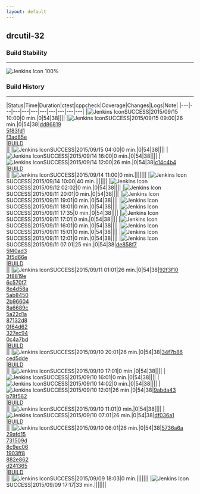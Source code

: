 ```yaml
---
layout: default
---
```

## drcutil-32
### Build Stability
___
![Jenkins Icon](http://jenkinshrg.github.io/images/48x48/health-80plus.png)
100%
  
### Build History
___
|Status|Time|Duration|<span class='badge'>ctest</span>|<span class='badge'>cppcheck</span>|Coverage|Changes|Logs|Note|
|---|---|---|---|---|---|---|---|---|---|
|![Jenkins Icon](http://jenkinshrg.github.io/images/24x24/blue.png)SUCCESS|2015/09/15 10:00|0 min.|0|54|38||||
|![Jenkins Icon](http://jenkinshrg.github.io/images/24x24/blue.png)SUCCESS|2015/09/15 09:00|26 min.|0|54|38|[dd86819](https://github.com/fkanehiro/hrpsys-base/commit/dd8681987d04747e38c20c71c83716daf2d1ed65)<br>[5f83fd1](https://github.com/fkanehiro/hrpsys-base/commit/5f83fd129b4f4cbe2be44274bbdbdefd22f9409e)<br>[f3ad85e](https://github.com/fkanehiro/hrpsys-base/commit/f3ad85e97656a54d0724a0b82a15b91d1087e19b)<br>|[BUILD](https://drive.google.com/file/d/0B54sHwaxmuM4dzFyTW0xd2g5TlE/view?usp=drivesdk)<br>||
|![Jenkins Icon](http://jenkinshrg.github.io/images/24x24/blue.png)SUCCESS|2015/09/15 04:00|0 min.|0|54|38||||
|![Jenkins Icon](http://jenkinshrg.github.io/images/24x24/blue.png)SUCCESS|2015/09/14 16:00|0 min.|0|54|38||||
|![Jenkins Icon](http://jenkinshrg.github.io/images/24x24/blue.png)SUCCESS|2015/09/14 12:00|26 min.|0|54|38|[c14c4b4](https://github.com/jrl-umi3218/hmc2/commit/c14c4b49ac843738c3c87a1123562db3d6114ca3)<br>|[BUILD](https://drive.google.com/file/d/0B54sHwaxmuM4U0VwZ1RPUkpiNjQ/view?usp=drivesdk)<br>||
|![Jenkins Icon](http://jenkinshrg.github.io/images/24x24/blue.png)SUCCESS|2015/09/14 11:00|0 min.|||||||
|![Jenkins Icon](http://jenkinshrg.github.io/images/24x24/blue.png)SUCCESS|2015/09/14 10:00|40 min.|||||||
|![Jenkins Icon](http://jenkinshrg.github.io/images/24x24/blue.png)SUCCESS|2015/09/12 02:02|0 min.|0|54|38||||
|![Jenkins Icon](http://jenkinshrg.github.io/images/24x24/blue.png)SUCCESS|2015/09/11 20:01|0 min.|0|54|38||||
|![Jenkins Icon](http://jenkinshrg.github.io/images/24x24/blue.png)SUCCESS|2015/09/11 19:01|0 min.|0|54|38||||
|![Jenkins Icon](http://jenkinshrg.github.io/images/24x24/blue.png)SUCCESS|2015/09/11 18:01|0 min.|0|54|38||||
|![Jenkins Icon](http://jenkinshrg.github.io/images/24x24/blue.png)SUCCESS|2015/09/11 17:35|0 min.|0|54|38||||
|![Jenkins Icon](http://jenkinshrg.github.io/images/24x24/blue.png)SUCCESS|2015/09/11 17:01|0 min.|0|54|38||||
|![Jenkins Icon](http://jenkinshrg.github.io/images/24x24/blue.png)SUCCESS|2015/09/11 16:01|0 min.|0|54|38||||
|![Jenkins Icon](http://jenkinshrg.github.io/images/24x24/blue.png)SUCCESS|2015/09/11 15:01|0 min.|0|54|38||||
|![Jenkins Icon](http://jenkinshrg.github.io/images/24x24/blue.png)SUCCESS|2015/09/11 12:01|0 min.|0|54|38||||
|![Jenkins Icon](http://jenkinshrg.github.io/images/24x24/blue.png)SUCCESS|2015/09/11 07:01|25 min.|0|54|38|[de858f7](https://github.com/fkanehiro/openhrp3/commit/de858f78e2d12fe2648ad82dd7316102e1f1a323)<br>[5f40ad3](https://github.com/fkanehiro/openhrp3/commit/5f40ad3cb339c4f6c3a1224e61dc5cd523c8b89c)<br>[3f5d66e](https://github.com/fkanehiro/openhrp3/commit/3f5d66eaa24237012b18b9b403fce8125416cd07)<br>|[BUILD](https://drive.google.com/file/d/0B54sHwaxmuM4VVB2NExuLUJjTW8/view?usp=drivesdk)<br>||
|![Jenkins Icon](http://jenkinshrg.github.io/images/24x24/blue.png)SUCCESS|2015/09/11 01:01|26 min.|0|54|38|[92f3f10](https://github.com/fkanehiro/hrpsys-base/commit/92f3f10f2b33dc31bba1a33d62a1724705c6830e)<br>[3f8819e](https://github.com/fkanehiro/hrpsys-base/commit/3f8819ea685c385e1a2fbfe98c2b8d79cf56c51c)<br>[6c570f7](https://github.com/fkanehiro/hrpsys-base/commit/6c570f71433f61a18561be63ce319a16c41e1bfb)<br>[8e4d58a](https://github.com/fkanehiro/hrpsys-base/commit/8e4d58ae610d03d2fab03e3d792564a1ce9d4b73)<br>[5ab8450](https://github.com/fkanehiro/hrpsys-base/commit/5ab845065a8e8f0d4256fea79f3298f59abf2975)<br>[2b96604](https://github.com/fkanehiro/hrpsys-base/commit/2b96604e8d142047b667452c3a68bfcff6636378)<br>[8a6689c](https://github.com/fkanehiro/hrpsys-base/commit/8a6689c342399e2855bd3728ac97698616e62471)<br>[5a22d1a](https://github.com/fkanehiro/hrpsys-base/commit/5a22d1ae034c2a0616c8e1a13226b108ce031fca)<br>[87132d8](https://github.com/fkanehiro/hrpsys-base/commit/87132d8c9179017524696fe1c4a7eed8c0e3c7b5)<br>[0f64d62](https://github.com/fkanehiro/hrpsys-base/commit/0f64d6268b0b08bb081a62a19e3b8cd9cd43ee7e)<br>[327ec94](https://github.com/fkanehiro/hrpsys-base/commit/327ec9413e95c24d90292d3af32c31422cfad635)<br>[0c4a7bd](https://github.com/fkanehiro/hrpsys-base/commit/0c4a7bd2d5a5187ba1a4828ab7da615e9a6d5ae7)<br>|[BUILD](https://drive.google.com/file/d/0B54sHwaxmuM4cXd2Y3FDRnR3clk/view?usp=drivesdk)<br>||
|![Jenkins Icon](http://jenkinshrg.github.io/images/24x24/blue.png)SUCCESS|2015/09/10 20:01|26 min.|0|54|38|[34f7b86](https://github.com/jrl-umi3218/hmc2/commit/34f7b869bd097f413a80e1d8feb07d6d30e58fee)<br>[ced5dde](https://github.com/jrl-umi3218/hrpsys-humanoid/commit/ced5dde37600c41eec4d79e419bc588b07bf5194)<br>|[BUILD](https://drive.google.com/file/d/0B54sHwaxmuM4R3VNMHFNaGNqZlE/view?usp=drivesdk)<br>||
|![Jenkins Icon](http://jenkinshrg.github.io/images/24x24/blue.png)SUCCESS|2015/09/10 17:01|0 min.|0|54|38||||
|![Jenkins Icon](http://jenkinshrg.github.io/images/24x24/blue.png)SUCCESS|2015/09/10 16:01|0 min.|0|54|38||||
|![Jenkins Icon](http://jenkinshrg.github.io/images/24x24/blue.png)SUCCESS|2015/09/10 14:02|0 min.|0|54|38||||
|![Jenkins Icon](http://jenkinshrg.github.io/images/24x24/blue.png)SUCCESS|2015/09/10 12:01|26 min.|0|54|38|[9abda43](https://github.com/jrl-umi3218/hmc2/commit/9abda431a5a3577c382355faed8dd47586d0f1ce)<br>[b78f562](https://github.com/jrl-umi3218/hrpsys-humanoid/commit/b78f562db8622db1315eee65ba6ffc6d1013eebb)<br>|[BUILD](https://drive.google.com/file/d/0B54sHwaxmuM4dklRMXNYalRVYzg/view?usp=drivesdk)<br>||
|![Jenkins Icon](http://jenkinshrg.github.io/images/24x24/blue.png)SUCCESS|2015/09/10 11:01|0 min.|0|54|38||||
|![Jenkins Icon](http://jenkinshrg.github.io/images/24x24/blue.png)SUCCESS|2015/09/10 07:01|26 min.|0|54|38|[df036a1](https://github.com/fkanehiro/hrpsys-base/commit/df036a1dcb3aa686566c577dde496190df101eb9)<br>|[BUILD](https://drive.google.com/file/d/0B54sHwaxmuM4WGtYQjB4Z2RyakE/view?usp=drivesdk)<br>||
|![Jenkins Icon](http://jenkinshrg.github.io/images/24x24/blue.png)SUCCESS|2015/09/10 06:01|26 min.|0|54|38|[5736a6a](https://github.com/fkanehiro/hrpsys-base/commit/5736a6a08abd293e7fcaaf2d6e1529b449a27eff)<br>[29afd15](https://github.com/fkanehiro/hrpsys-base/commit/29afd15c65af40adff6a7e1997507575aff91607)<br>[731509d](https://github.com/fkanehiro/hrpsys-base/commit/731509ddeacfce0edad683c824f3001bddc0fd09)<br>[8c9ec06](https://github.com/fkanehiro/hrpsys-base/commit/8c9ec06e2d712492543893deba5dd03ce04635b3)<br>[1903ff8](https://github.com/fkanehiro/hrpsys-base/commit/1903ff8b9034bd3d5d906f0d23cbcbf223acd853)<br>[882e862](https://github.com/fkanehiro/hrpsys-base/commit/882e862095699e072f58d3928e9c490de113aeb3)<br>[d241365](https://github.com/fkanehiro/hrpsys-base/commit/d24136537534cd5666c8c5831333b33cdcc7a643)<br>|[BUILD](https://drive.google.com/file/d/0B54sHwaxmuM4bFVCRmZPakZDZDA/view?usp=drivesdk)<br>||
|![Jenkins Icon](http://jenkinshrg.github.io/images/24x24/blue.png)SUCCESS|2015/09/09 18:03|0 min.|||||||
|![Jenkins Icon](http://jenkinshrg.github.io/images/24x24/blue.png)SUCCESS|2015/09/09 17:17|33 min.|||||||

